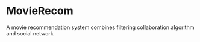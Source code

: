 # MovieRecom
A movie recommendation system combines filtering collaboration algorithm and social network
